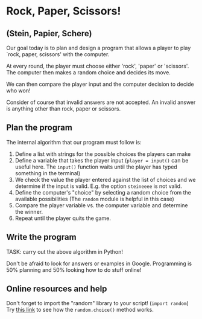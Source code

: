 # Rock, Paper, Scissors!

## (Stein, Papier, Schere)

Our goal today is to plan and design a program that allows a player to play `rock, paper, scissors' with the computer. 

At every round, the player must choose either 'rock', 'paper' or 'scissors'. 
The computer then makes a random choice and decides its move. 

We can then compare the player input and the computer decision to decide who won! 

Consider of course that invalid answers are not accepted. 
An invalid answer is anything other than rock, paper or scissors. 

## Plan the program

The internal algorithm that our program must follow is:
    
1. Define a list with strings for the possible choices the players can make
2. Define a variable that takes the player input (`player = input()` can be useful here. The `input()` function waits until the player has typed something in the terminal)
3. We check the value the player entered against the list of choices and we determine if the input is valid. E.g. the option `steineeee` is not valid.
4. Define the computer's "choice" by selecting a random choice from the available possibilities (The `random` module is helpful in this case)
5. Compare the player variable vs. the computer variable and determine the winner.
6. Repeat until the player quits the game. 

## Write the program

TASK: carry out the above algorithm in Python! 

Don't be afraid to look for answers or examples in Google. 
Programming is 50% planning and 50% looking how to do stuff online! 

## Online resources and help

Don't forget to import the "random" library to your script! (`import random`)
Try [this link](https://www.w3schools.com/python/ref_random_choice.asp) to see how the `random.choice()` method works. 


